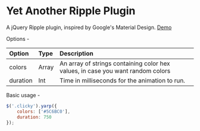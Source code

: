 # Yet Another Ripple Plugin
A jQuery Ripple plugin, inspired by Google's Material Design. [Demo](http://codepen.io/ardethian/pen/xqRPBe)

Options -

| Option        | Type           | Description  |
|:---           |:---            | :---         |
| colors        | Array          | An array of strings containing color hex values, in case you want random colors |
| duration      | Int            |   Time in milliseconds for the animation to run. |

Basic usage -
```javascript
$('.clicky').yarp({
    colors: ['#5C6BC0'],
    duration: 750
});
```
